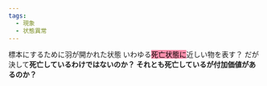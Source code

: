 ```yaml
---
tags:
  - 現象
  - 状態異常
---
```


標本にするために羽が開かれた状態
いわゆる<mark style="background: #FF5582A6;">死亡状態に</mark>近しい物を表す？
だが決して**死亡しているわけではないのか？
それとも死亡しているが付加価値があるのか？**